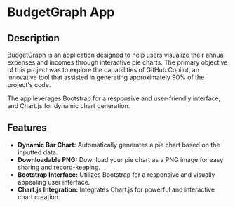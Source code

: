 # BudgetGraph App

## Description

BudgetGraph is an application designed to help users visualize their annual expenses and incomes through interactive pie charts. The primary objective of this project was to explore the capabilities of GitHub Copilot, an innovative tool that assisted in generating approximately 90% of the project's code.

The app leverages Bootstrap for a responsive and user-friendly interface, and Chart.js for dynamic chart generation.

## Features

- **Dynamic Bar Chart:** Automatically generates a pie chart based on the inputted data.
- **Downloadable PNG:** Download your pie chart as a PNG image for easy sharing and record-keeping.
- **Bootstrap Interface:** Utilizes Bootstrap for a responsive and visually appealing user interface.
- **Chart.js Integration:** Integrates Chart.js for powerful and interactive chart creation.